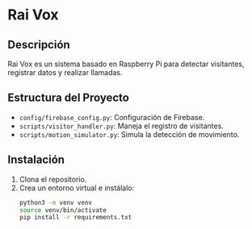# Rai Vox

## Descripción

Rai Vox es un sistema basado en Raspberry Pi para detectar visitantes, registrar datos y realizar llamadas.

## Estructura del Proyecto

- `config/firebase_config.py`: Configuración de Firebase.
- `scripts/visitor_handler.py`: Maneja el registro de visitantes.
- `scripts/motion_simulator.py`: Simula la detección de movimiento.

## Instalación

1. Clona el repositorio.
2. Crea un entorno virtual e instálalo:
   ```bash
   python3 -m venv venv
   source venv/bin/activate
   pip install -r requirements.txt
